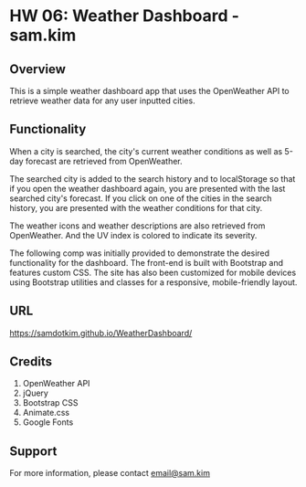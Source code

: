 # HW 06: Weather Dashboard - sam.kim

## Overview

This is a simple weather dashboard app that uses the OpenWeather API to retrieve weather data for any user inputted cities.

## Functionality

When a city is searched, the city's current weather conditions as well as 5-day forecast are retrieved from OpenWeather.

The searched city is added to the search history and to localStorage so that if you open the weather dashboard again, you are presented with the last searched city's forecast. If you click on one of the cities in the search history, you are presented with the weather conditions for that city.

The weather icons and weather descriptions are also retrieved from OpenWeather. And the UV index is colored to indicate its severity.

The following comp was initially provided to demonstrate the desired functionality for the dashboard. The front-end is built with Bootstrap and features custom CSS. The site has also been customized for mobile devices using Bootstrap utilities and classes for a responsive, mobile-friendly layout.

## URL

https://samdotkim.github.io/WeatherDashboard/

## Credits

1. OpenWeather API
2. jQuery
3. Bootstrap CSS
4. Animate.css
5. Google Fonts

## Support

For more information, please contact email@sam.kim